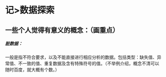 # 记>数据探索

## 一些个人觉得有意义的概念：（画重点）

##### 脏数据：

一般是指不符合要求，以及不能直接进行相应分析的数据。包括类型：缺失值、异常值、不一致的值、重复数据及含有特殊符号的值。（不举例介绍，概念不清可以随时百度，就大概有个数。）

